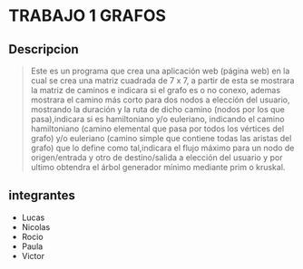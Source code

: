# TRABAJO 1 GRAFOS


## Descripcion 
> Este es un programa que crea una aplicación web (página web) en la cual se crea una matriz cuadrada de 7 x 7, a partir de esta se mostrara la matriz de caminos e indicara si el grafo es o no conexo, ademas mostrara el camino más corto para dos nodos a elección del usuario, mostrando la duración y la ruta de dicho camino (nodos por los que pasa),indicara si es hamiltoniano y/o euleriano, indicando el camino hamiltoniano (camino elemental que pasa por todos los vértices del grafo) y/o euleriano (camino simple que contiene todas las aristas del grafo) que lo define como tal,indicara el flujo máximo para un nodo de origen/entrada y otro de destino/salida a elección del usuario y por ultimo obtendra el árbol generador mínimo mediante prim o kruskal.

## integrantes
  - Lucas 
  - Nicolas 
  - Rocio 
  - Paula
  - Victor